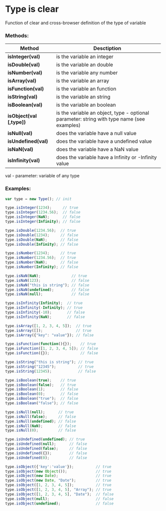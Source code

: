 # Type is clear
Function of clear and cross-browser definition of the type of variable

### Methods:
| Method | Desctiption |
| ------ | ------ |
| **isInteger(val)** | is the variable an integer |
| **isDouble(val)** | is the variable an double |
| **isNumber(val)** | is the variable any number |
| **isArray(val)** | is the variable an array |
| **isFunction(val)** | is the variable an function |
| **isString(val)** | is the variable an string |
| **isBoolean(val)** | is the variable an boolean |
| **isObject(val [,type])** | is the variable an object, type - optional parameter: string with type name (see examples) |
| **isNull(val)** |		 does the variable have a null value |
| **isUndefined(val)** | does the variable have a undefined value |
| **isNaN(val)** | 		 does the variable have a NaN value |
| **isInfinity(val)** |	 does the variable have a Infinity or -Infinity value |

val - parameter: variable of any type

### Examples:
```javascript
var type = new Type(); // init

type.isInteger(1234);	  // true
type.isInteger(1234.56);  // false
type.isInteger(NaN);	  // false
type.isInteger(Infinity); // false

type.isDouble(1234.56);  // true
type.isDouble(1234);     // false
type.isDouble(NaN);      // false
type.isDouble(Infinity); // false

type.isNumber(1234); 	 // true
type.isNumber(1234.56);  // true
type.isNumber(NaN);		 // false
type.isNumber(Infinity); // false

type.isNaN(NaN);			  // true
type.isNaN(123);			  // false
type.isNaN("this is string"); // false
type.isNaN(undefined);		  // false
type.isNaN(null);			  // false

type.isInfinity(Infinity);	// true
type.isInfinity(-Infinity);	// true
type.isInfinity(-10);		// false
type.isInfinity(NaN);		// false

type.isArray([1, 2, 3, 4, 5]);	// true
type.isArray([]);				// true
type.isArray({"key": "value"});	// false

type.isFunction(function(){});	  // true
type.isFunction([1, 2, 3, 4, 5]); // false
type.isFunction({});			  // false

type.isString("this is string"); // true
type.isString("12345");			 // true
type.isString(12345);			 // false

type.isBoolean(true);	 // true
type.isBoolean(false);	 // true
type.isBoolean(1);		 // false
type.isBoolean(0);		 // false
type.isBoolean("true");	 // false
type.isBoolean("false"); // false

type.isNull(null);		// true
type.isNull(false);		// false
type.isNull(undefined); // false
type.isNull(NaN);		// false
type.isNull(0);			// false

type.isUndefined(undefined); // true
type.isUndefined(null);		 // false
type.isUndefined(false);	 // false
type.isUndefined({});		 // false
type.isUndefined(0);		 // false

type.isObject({'key':'value'}); 		 // true
type.isObject(new Object());			 // true
type.isObject(new Date);				 // true
type.isObject(new Date, "Date");		 // true
type.isObject([1, 2, 3, 4, 5]);			 // true
type.isObject([1, 2, 3, 4, 5], "Array"); // true
type.isObject([1, 2, 3, 4, 5], "Date");	 // false
type.isObject(null);					 // false
type.isObject(undefined);				 // false
```